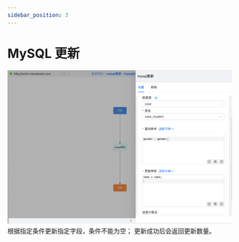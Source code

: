 ```yaml
---
sidebar_position: 3
---
```

# MySQL 更新

![Mysql 更新_1.png](img/Mysql更新_1.png)
根据指定条件更新指定字段，条件不能为空；
更新成功后会返回更新数量。
